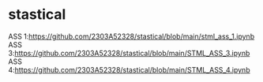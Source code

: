 # stastical
ASS 1:https://github.com/2303A52328/stastical/blob/main/stml_ass_1.ipynb
ASS 3:https://github.com/2303A52328/stastical/blob/main/STML_ASS_3.ipynb
ASS 4:https://github.com/2303A52328/stastical/blob/main/STML_ASS_4.ipynb
